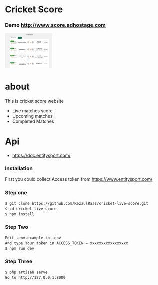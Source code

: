 # Cricket Score 
### Demo http://www.score.adhostage.com

<img src="https://github.com/RezaulRaaz/cricket-live-score/blob/master/public/frontend/img/pic2.jpg" width="30%">

# about
This is cricket score website 
 
 - Live matches score
  - Upcoming matches
  - Completed Matches

# Api

  - https://doc.entitysport.com/

### Installation

First you could collect Access token from https://www.entitysport.com/
### Step one
```sh
$ git clone https://github.com/RezaulRaaz/cricket-live-score.git
$ cd cricket-live-score
$ npm install
```

### Step Two

```sh
Edit .env.example to .env
And type Your token in ACCESS_TOKEN = xxxxxxxxxxxxxxxxx
$ npm run dev
```

### Step Three

```sh
$ php artisan serve
Go to http://127.0.0.1:8000
```

